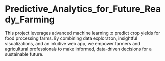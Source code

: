# Predictive_Analytics_for_Future_Ready_Farming
This project leverages advanced machine learning to predict crop yields for food processing farms. By combining data exploration, insightful visualizations, and an intuitive web app, we empower farmers and agricultural professionals to make informed, data-driven decisions for a sustainable future.
